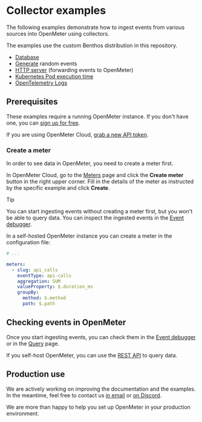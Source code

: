# Collector examples

The following examples demonstrate how to ingest events from various sources into OpenMeter using collectors.

The examples use the custom Benthos distribution in this repository.

- [Database](database/)
- [Generate](generate/) random events
- [HTTP server](http-server/) (forwarding events to OpenMeter)
- [Kubernetes Pod execution time](kubernetes-pod-exec-time/)
- [OpenTelemetry Logs](otel-log/)

## Prerequisites

These examples require a running OpenMeter instance. If you don't have one, you can [sign up for free](https://openmeter.cloud/sign-up).

If you are using OpenMeter Cloud, [grab a new API token](https://openmeter.cloud/ingest).

### Create a meter

In order to see data in OpenMeter, you need to create a meter first.

In OpenMeter Cloud, go to the [Meters](https://openmeter.cloud/meters) page and click the **Create meter** button in the right upper corner.
Fill in the details of the meter as instructed by the specific example and click **Create**.

> [!TIP]
> You can start ingesting events without creating a meter first, but you won't be able to query data.
> You can inspect the ingested events in the [Event debugger](https://openmeter.cloud/ingest/debug).

In a self-hosted OpenMeter instance you can create a meter in the configuration file:

```yaml
# ...

meters:
  - slug: api_calls
    eventType: api-calls
    aggregation: SUM
    valueProperty: $.duration_ms
    groupBy:
      method: $.method
      path: $.path
```

## Checking events in OpenMeter

Once you start ingesting events, you can check them in the [Event debugger](https://openmeter.cloud/ingest/debug) or in the [Query](https://openmeter.cloud/query) page.

If you self-host OpenMeter, you can use the [REST API](https://openmeter.io/docs/getting-started/api) to query data.

## Production use

We are actively working on improving the documentation and the examples.
In the meantime, feel free to contact us [in email](https://us10.list-manage.com/contact-form?u=c7d6a96403a0e5e19032ee885&form_id=fe04a7fc4851f8547cfee56763850e95) or [on Discord](https://discord.gg/nYH3ZQ3Xzq).

We are more than happy to help you set up OpenMeter in your production environment.
